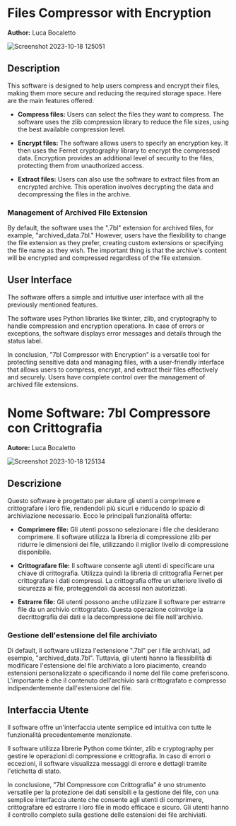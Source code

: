 # Files Compressor with Encryption

**Author:** Luca Bocaletto

![Screenshot 2023-10-18 125051](https://github.com/elektronoide/7bl-Compressor-Encryption/assets/134635227/90a088c6-4786-47f9-a6f3-5d782186da04)

## Description

This software is designed to help users compress and encrypt their files, making them more secure and reducing the required storage space. Here are the main features offered:

- **Compress files:** Users can select the files they want to compress. The software uses the zlib compression library to reduce the file sizes, using the best available compression level.

- **Encrypt files:** The software allows users to specify an encryption key. It then uses the Fernet cryptography library to encrypt the compressed data. Encryption provides an additional level of security to the files, protecting them from unauthorized access.

- **Extract files:** Users can also use the software to extract files from an encrypted archive. This operation involves decrypting the data and decompressing the files in the archive.

### Management of Archived File Extension

By default, the software uses the ".7bl" extension for archived files, for example, "archived_data.7bl." However, users have the flexibility to change the file extension as they prefer, creating custom extensions or specifying the file name as they wish. The important thing is that the archive's content will be encrypted and compressed regardless of the file extension.

## User Interface

The software offers a simple and intuitive user interface with all the previously mentioned features.

The software uses Python libraries like tkinter, zlib, and cryptography to handle compression and encryption operations. In case of errors or exceptions, the software displays error messages and details through the status label.

In conclusion, "7bl Compressor with Encryption" is a versatile tool for protecting sensitive data and managing files, with a user-friendly interface that allows users to compress, encrypt, and extract their files effectively and securely. Users have complete control over the management of archived file extensions.

# Nome Software: 7bl Compressore con Crittografia

**Autore:** Luca Bocaletto

![Screenshot 2023-10-18 125134](https://github.com/elektronoide/7bl-Compressor-Encryption/assets/134635227/89101817-f4b8-4a22-9e30-5c37ab5007c3)

## Descrizione

Questo software è progettato per aiutare gli utenti a comprimere e crittografare i loro file, rendendoli più sicuri e riducendo lo spazio di archiviazione necessario. Ecco le principali funzionalità offerte:

- **Comprimere file:** Gli utenti possono selezionare i file che desiderano comprimere. Il software utilizza la libreria di compressione zlib per ridurre le dimensioni dei file, utilizzando il miglior livello di compressione disponibile.

- **Crittografare file:** Il software consente agli utenti di specificare una chiave di crittografia. Utilizza quindi la libreria di crittografia Fernet per crittografare i dati compressi. La crittografia offre un ulteriore livello di sicurezza ai file, proteggendoli da accessi non autorizzati.

- **Estrarre file:** Gli utenti possono anche utilizzare il software per estrarre file da un archivio crittografato. Questa operazione coinvolge la decrittografia dei dati e la decompressione dei file nell'archivio.

### Gestione dell'estensione del file archiviato

Di default, il software utilizza l'estensione ".7bl" per i file archiviati, ad esempio, "archived_data.7bl". Tuttavia, gli utenti hanno la flessibilità di modificare l'estensione del file archiviato a loro piacimento, creando estensioni personalizzate o specificando il nome del file come preferiscono. L'importante è che il contenuto dell'archivio sarà crittografato e compresso indipendentemente dall'estensione del file.

## Interfaccia Utente

Il software offre un'interfaccia utente semplice ed intuitiva con tutte le funzionalità precedentemente menzionate.

Il software utilizza librerie Python come tkinter, zlib e cryptography per gestire le operazioni di compressione e crittografia. In caso di errori o eccezioni, il software visualizza messaggi di errore e dettagli tramite l'etichetta di stato.

In conclusione, "7bl Compressore con Crittografia" è uno strumento versatile per la protezione dei dati sensibili e la gestione dei file, con una semplice interfaccia utente che consente agli utenti di comprimere, crittografare ed estrarre i loro file in modo efficace e sicuro. Gli utenti hanno il controllo completo sulla gestione delle estensioni dei file archiviati.

